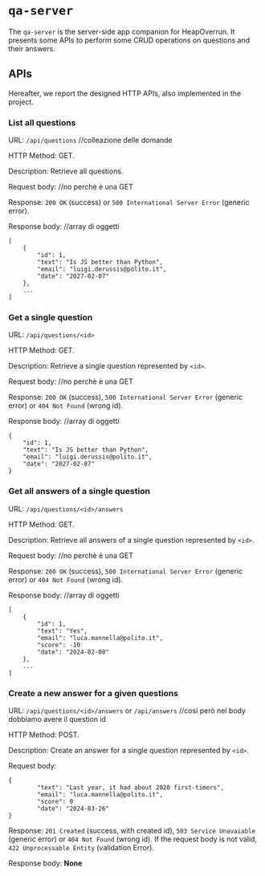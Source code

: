 # `qa-server`

The `qa-server` is the server-side app companion for HeapOverrun. It presents some APIs to perform some CRUD operations on questions and their answers.

## APIs
Hereafter, we report the designed HTTP APIs, also implemented in the project.

### __List all questions__

URL: `/api/questions`	//colleazione delle domande

HTTP Method: GET.

Description: Retrieve all questions.

Request body: 		//no perchè è una GET

Response: `200 OK` (success) or `500 International Server Error` (generic error).

Response body: 		//array di oggetti
```
[
	{
		"id": 1,
		"text": "Is JS better than Python",
		"email": "luigi.derussis@polito.it",
		"date": "2027-02-07"
	},
	...
]
```

### __Get a single question__

URL: `/api/questions/<id>`	

HTTP Method: GET.

Description: Retrieve a single question represented by `<id>`.

Request body: 		//no perchè è una GET

Response: `200 OK` (success), `500 International Server Error` (generic error) or `404 Not Found` (wrong id).

Response body: 		//array di oggetti
```
{
	"id": 1,
	"text": "Is JS better than Python",
	"email": "luigi.derussis@polito.it",
	"date": "2027-02-07"
}

```

### __Get all answers of a single question__

URL: `/api/questions/<id>/answers`	

HTTP Method: GET.

Description: Retrieve all answers of a single question represented by `<id>`.

Request body: 		//no perchè è una GET

Response: `200 OK` (success), `500 International Server Error` (generic error) or `404 Not Found` (wrong id).

Response body: 		//array di oggetti
```
[
	{
		"id": 1,
		"text": "Yes",
		"email": "luca.mannella@polito.it",
		"score": -10
		"date": "2024-02-08"
	},
	...
]
```

### __Create a new answer for a given questions__

URL: `/api/questions/<id>/answers` or `/api/answers` //così però nel body dobbiamo avere il question id

HTTP Method: POST.

Description: Create an answer for a single question represented by `<id>`.

Request body:
```
{
		"text": "Last year, it had about 2020 first-timers",
		"email": "luca.mannella@polito.it",
		"score": 0
		"date": "2024-03-26"
}
```

Response: `201 Created` (success, with created id), `503 Service Unavaiable` (generic error) or `404 Not Found` (wrong id). If the request body is not valid, `422 Unprocessable Entity` (validation Error).

Response body: __None__